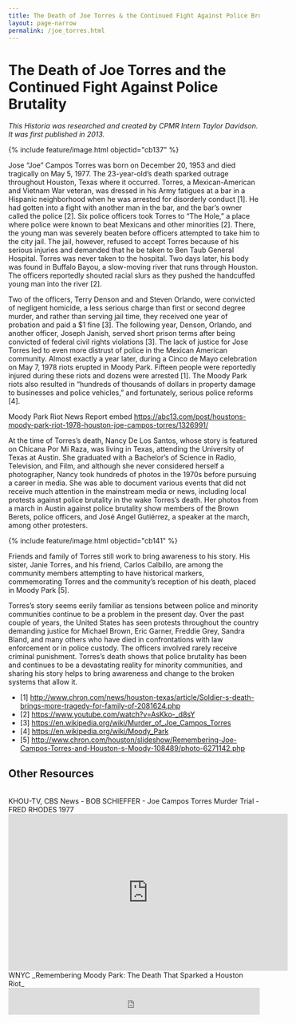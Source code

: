 ```yaml
---
title: The Death of Joe Torres & the Continued Fight Against Police Brutality
layout: page-narrow
permalink: /joe_torres.html
---
```

# The Death of Joe Torres and the Continued Fight Against Police Brutality
_This Historia was researched and created by CPMR Intern Taylor Davidson. It was first published in 2013._ 

{% include feature/image.html objectid="cb137" %}

Jose “Joe” Campos Torres was born on December 20, 1953 and died tragically on May 5, 1977. The 23-year-old’s death sparked outrage throughout Houston, Texas where it occurred.  Torres, a Mexican-American and Vietnam War veteran, was dressed in his Army fatigues at a bar in a Hispanic neighborhood when he was arrested for disorderly conduct [1]. He had gotten into a fight with another man in the bar, and the bar’s owner called the police [2]. Six police officers took Torres to “The Hole,” a place where police were known to beat Mexicans and other minorities [2]. There, the young man was severely beaten before officers attempted to take him to the city jail. The jail, however, refused to accept Torres because of his serious injuries and demanded that he be taken to Ben Taub General Hospital. Torres was never taken to the hospital. Two days later, his body was found in Buffalo Bayou, a slow-moving river that runs through Houston. The officers reportedly shouted racial slurs as they pushed the handcuffed young man into the river [2].


Two of the officers, Terry Denson and and Steven Orlando, were convicted of negligent homicide, a less serious charge than first or second degree murder, and rather than serving jail time, they received one year of probation and paid a $1 fine [3]. The following year, Denson, Orlando, and another officer, Joseph Janish, served short prison terms after being convicted of federal civil rights violations [3]. The lack of justice for Jose Torres led to even more distrust of police in the Mexican American community. Almost exactly a year later, during a Cinco de Mayo celebration on May 7, 1978 riots erupted in Moody Park. Fifteen people were reportedly injured during these riots and dozens were arrested [1]. The Moody Park riots also resulted in “hundreds of thousands of dollars in property damage to businesses and police vehicles,” and fortunately, serious police reforms [4].


Moody Park Riot News Report
embed 
https://abc13.com/post/houstons-moody-park-riot-1978-houston-joe-campos-torres/1326991/


At the time of Torres’s death, Nancy De Los Santos, whose story is featured on Chicana Por Mi Raza, was living in Texas, attending the University of Texas at Austin.  She graduated with a Bachelor’s of Science in Radio, Television, and Film, and although she never considered herself a photographer, Nancy took hundreds of photos in the 1970s before pursuing a career in media. She was able to document various events that did not receive much attention in the mainstream media or news, including local protests against police brutality in the wake Torres’s death. Her photos from a march in Austin against police brutality show members of the Brown Berets, police officers, and José Angel Gutiérrez, a speaker at the march, among other protesters.

{% include feature/image.html objectid="cb141" %}

Friends and family of Torres still work to bring awareness to his story. His sister, Janie Torres, and his friend, Carlos Calbillo, are among the community members attempting to have historical markers, commemorating Torres and the community’s reception of his death, placed in Moody Park [5].


Torres’s story seems eerily familiar as tensions between police and minority communities continue to be a problem in the present day. Over the past couple of years, the United States has seen protests throughout the country demanding justice for Michael Brown, Eric Garner, Freddie Grey, Sandra Bland, and many others who have died in confrontations with law enforcement or in police custody. The officers involved rarely receive criminal punishment. Torres’s death shows that police brutality has been and continues to be a devastating reality for minority communities, and sharing his story helps to bring awareness and change to the broken systems that allow it.


- [1] http://www.chron.com/news/houston-texas/article/Soldier-s-death-brings-more-tragedy-for-family-of-2081624.php
- [2] https://www.youtube.com/watch?v=AsKko-_d8sY
- [3] https://en.wikipedia.org/wiki/Murder_of_Joe_Campos_Torres
- [4] https://en.wikipedia.org/wiki/Moody_Park
- [5] http://www.chron.com/houston/slideshow/Remembering-Joe-Campos-Torres-and-Houston-s-Moody-108489/photo-6271142.php


## Other Resources
<br>
KHOU-TV, CBS News - BOB SCHIEFFER - Joe Campos Torres Murder Trial - FRED RHODES 1977
<iframe allowfullscreen frameborder="0" height="315" src="https://www.youtube.com/embed/s1nPDQUf20w?si=TkfWeDmQ5_xl1lRq" width="560"></iframe>
<br>
WNYC _Remembering Moody Park: The Death That Sparked a Houston Riot_
<iframe frameborder="0" src="https://www.wnyc.org/widgets/ondemand_player/wnyc/#file=/audio/json/675082" width="100%" height="54"></iframe>


